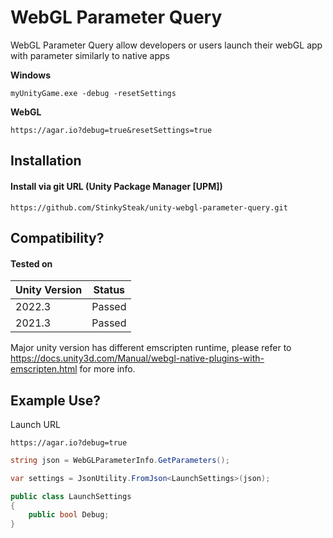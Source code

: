 ﻿# WebGL Parameter Query
WebGL Parameter Query allow developers or users launch their webGL app with parameter similarly to native apps

**Windows**
```
myUnityGame.exe -debug -resetSettings
```

**WebGL**
```
https://agar.io?debug=true&resetSettings=true
```

## Installation
#### Install via git URL (Unity Package Manager [UPM])
```
https://github.com/StinkySteak/unity-webgl-parameter-query.git
```

## Compatibility?
#### Tested on
| Unity Version 	| Status 	| 
|---------------	|--------	|
| 2022.3        	| Passed    |
| 2021.3        	| Passed    |

Major unity version has different emscripten runtime, please refer to https://docs.unity3d.com/Manual/webgl-native-plugins-with-emscripten.html for more info.


## Example Use?

Launch URL
```
https://agar.io?debug=true
```

```cs
string json = WebGLParameterInfo.GetParameters();

var settings = JsonUtility.FromJson<LaunchSettings>(json);

public class LaunchSettings
{
	public bool Debug;
}
```